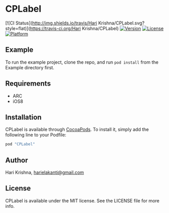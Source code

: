 # CPLabel

[![CI Status](http://img.shields.io/travis/Hari Krishna/CPLabel.svg?style=flat)](https://travis-ci.org/Hari Krishna/CPLabel)
[![Version](https://img.shields.io/cocoapods/v/CPLabel.svg?style=flat)](http://cocoapods.org/pods/CPLabel)
[![License](https://img.shields.io/cocoapods/l/CPLabel.svg?style=flat)](http://cocoapods.org/pods/CPLabel)
[![Platform](https://img.shields.io/cocoapods/p/CPLabel.svg?style=flat)](http://cocoapods.org/pods/CPLabel)

## Example

To run the example project, clone the repo, and run `pod install` from the Example directory first.

## Requirements
* ARC
* iOS8

## Installation

CPLabel is available through [CocoaPods](http://cocoapods.org). To install
it, simply add the following line to your Podfile:

```ruby
pod "CPLabel"
```

## Author

Hari Krishna, harielakanti@gmail.com

## License

CPLabel is available under the MIT license. See the LICENSE file for more info.
